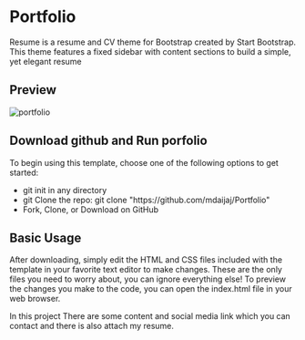 # Portfolio
Resume is a resume and CV theme for Bootstrap created by Start Bootstrap.
This theme features a fixed sidebar with content sections to build a simple, yet elegant resume

## Preview
![portfolio](https://user-images.githubusercontent.com/41102052/62632129-954e4380-b94f-11e9-8013-dfff77464099.gif)


## Download github and Run porfolio
To begin using this template, choose one of the following options to get started:<br>
<ul>
  <li>git init in any directory</li>
  <li>git Clone the repo: git clone "https://github.com/mdaijaj/Portfolio"</li>
  <li>Fork, Clone, or Download on GitHub</li>
</ul>

## Basic Usage
After downloading, simply edit the HTML and CSS files included with the template in your favorite text editor to make changes.
These are the only files you need to worry about, you can ignore everything else! 
To preview the changes you make to the code, you can open the index.html file in your web browser.

In this project There are some content and social media link which you can contact and there is also attach my resume.

